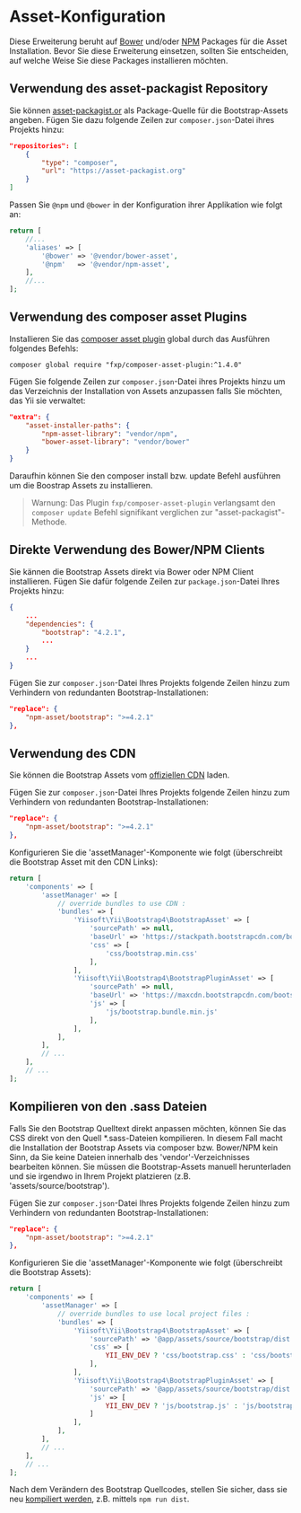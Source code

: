 Asset-Konfiguration
===================

Diese Erweiterung beruht auf [Bower](https://bower.io/) und/oder [NPM](https://www.npmjs.org/) Packages für die Asset Installation.
Bevor Sie diese Erweiterung einsetzen, sollten Sie entscheiden, auf welche Weise Sie diese Packages installieren möchten.

## Verwendung des asset-packagist Repository

Sie können [asset-packagist.or](https://asset-packagist.org) als Package-Quelle für die Bootstrap-Assets angeben.
Fügen Sie dazu folgende Zeilen zur `composer.json`-Datei ihres Projekts hinzu:

```json
"repositories": [
    {
        "type": "composer",
        "url": "https://asset-packagist.org"
    }
]
```

Passen Sie `@npm` und `@bower` in der Konfiguration ihrer Applikation wie folgt an:

```php
return [
    //...
    'aliases' => [
        '@bower' => '@vendor/bower-asset',
        '@npm'   => '@vendor/npm-asset',
    ],
    //...
];
```


## Verwendung des composer asset Plugins

Installieren Sie das [composer asset plugin](https://github.com/francoispluchino/composer-asset-plugin/) global durch das Ausführen folgendes Befehls: 

```
composer global require "fxp/composer-asset-plugin:^1.4.0"
```

Fügen Sie folgende Zeilen zur `composer.json`-Datei ihres Projekts hinzu um das Verzeichnis der Installation von Assets anzupassen
falls Sie möchten, das Yii sie verwaltet:

```json
"extra": {
    "asset-installer-paths": {
        "npm-asset-library": "vendor/npm",
        "bower-asset-library": "vendor/bower"
    }
}
```

Daraufhin können Sie den composer install bzw. update Befehl ausführen um die Boostrap Assets zu installieren.

> Warnung: Das Plugin `fxp/composer-asset-plugin` verlangsamt den `composer update` Befehl signifikant verglichen zur 
  "asset-packagist"-Methode.

## Direkte Verwendung des Bower/NPM Clients

Sie kännen die Bootstrap Assets direkt via Bower oder NPM Client installieren.
Fügen Sie dafür folgende Zeilen zur `package.json`-Datei Ihres Projekts hinzu:

```json
{
    ...
    "dependencies": {
        "bootstrap": "4.2.1",
        ...
    }
    ...
}
```

Fügen Sie zur `composer.json`-Datei Ihres Projekts folgende Zeilen hinzu zum Verhindern von redundanten Bootstrap-Installationen:

```json
"replace": {
    "npm-asset/bootstrap": ">=4.2.1"
},
```

## Verwendung des CDN

Sie können die Bootstrap Assets vom [offiziellen CDN](https://www.bootstrapcdn.com) laden.

Fügen Sie zur `composer.json`-Datei Ihres Projekts folgende Zeilen hinzu zum Verhindern von redundanten Bootstrap-Installationen:

```json
"replace": {
    "npm-asset/bootstrap": ">=4.2.1"
},
```

Konfigurieren Sie die 'assetManager'-Komponente wie folgt (überschreibt die Bootstrap Asset mit den CDN Links):

```php
return [
    'components' => [
        'assetManager' => [
            // override bundles to use CDN :
            'bundles' => [
                'Yiisoft\Yii\Bootstrap4\BootstrapAsset' => [
                    'sourcePath' => null,
                    'baseUrl' => 'https://stackpath.bootstrapcdn.com/bootstrap/4.2.1',
                    'css' => [
                        'css/bootstrap.min.css'
                    ],
                ],
                'Yiisoft\Yii\Bootstrap4\BootstrapPluginAsset' => [
                    'sourcePath' => null,
                    'baseUrl' => 'https://maxcdn.bootstrapcdn.com/bootstrap/4.2.1',
                    'js' => [
                        'js/bootstrap.bundle.min.js'
                    ],
                ],
            ],
        ],
        // ...
    ],
    // ...
];
```


## Kompilieren von den .sass Dateien

Falls Sie den Bootstrap Quelltext direkt anpassen möchten, können Sie das CSS direkt von den Quell *.sass-Dateien kompilieren.
In diesem Fall macht die Installation der Bootstrap Assets via composer bzw. Bower/NPM kein Sinn, da Sie keine Dateien innerhalb 
des 'vendor'-Verzeichnisses bearbeiten können.
Sie müssen die Bootstrap-Assets manuell herunterladen und sie irgendwo in Ihrem Projekt platzieren (z.B. 'assets/source/bootstrap').

Fügen Sie zur `composer.json`-Datei Ihres Projekts folgende Zeilen hinzu zum Verhindern von redundanten Bootstrap-Installationen:

```json
"replace": {
    "npm-asset/bootstrap": ">=4.2.1"
},
```

Konfigurieren Sie die 'assetManager'-Komponente wie folgt (überschreibt die Bootstrap Assets):

```php
return [
    'components' => [
        'assetManager' => [
            // override bundles to use local project files :
            'bundles' => [
                'Yiisoft\Yii\Bootstrap4\BootstrapAsset' => [
                    'sourcePath' => '@app/assets/source/bootstrap/dist',
                    'css' => [
                        YII_ENV_DEV ? 'css/bootstrap.css' : 'css/bootstrap.min.css',
                    ],
                ],
                'Yiisoft\Yii\Bootstrap4\BootstrapPluginAsset' => [
                    'sourcePath' => '@app/assets/source/bootstrap/dist',
                    'js' => [
                        YII_ENV_DEV ? 'js/bootstrap.js' : 'js/bootstrap.min.js',
                    ]
                ],
            ],
        ],
        // ...
    ],
    // ...
];
```

Nach dem Verändern des Bootstrap Quellcodes, stellen Sie sicher, dass sie neu [kompiliert werden](https://getbootstrap.com/docs/4.1/getting-started/build-tools/), z.B. mittels `npm run dist`. 
